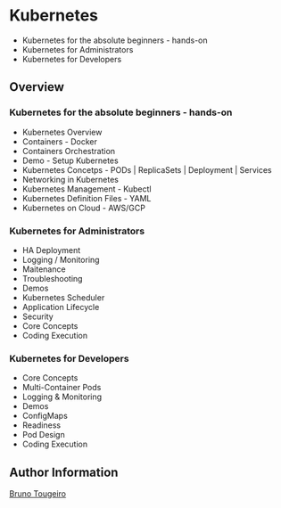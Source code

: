 # Kubernetes

- Kubernetes for the absolute beginners - hands-on
- Kubernetes for Administrators
- Kubernetes for Developers

## Overview

### Kubernetes for the absolute beginners - hands-on

- Kubernetes Overview
- Containers - Docker
- Containers Orchestration
- Demo - Setup Kubernetes
- Kubernetes Concetps - PODs | ReplicaSets | Deployment | Services
- Networking in Kubernetes
- Kubernetes Management - Kubectl
- Kubernetes Definition Files - YAML
- Kubernetes on Cloud - AWS/GCP

### Kubernetes for Administrators

- HA Deployment
- Logging / Monitoring
- Maitenance
- Troubleshooting
- Demos
- Kubernetes Scheduler
- Application Lifecycle
- Security
- Core Concepts
- Coding Execution

### Kubernetes for Developers

- Core Concepts
- Multi-Container Pods
- Logging & Monitoring
- Demos
- ConfigMaps
- Readiness
- Pod Design
- Coding Execution

## Author Information

[Bruno Tougeiro](mailto:b.tougeiro@icloud.com)
